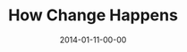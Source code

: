 ---
layout: message
category: message
series: "Power To Change"
title: "How Change Happens"
date: 2014-01-11-00-00
message_id: 841
audio-description: "Brian Tome talks about how change happens."
audio: "http://www.crossroads.net/players/media/hq/powertochange_02.mp3"
audio-title: "How Change Happens"
audio-duration: "42:45"
program-description: "Program Wk2 - Power to Change"
program: "http://www.crossroads.net/players/media/hq/01_11-12_14Program_LO.pdf"
program-title: "How Change Happens"
video-description: "Brian Tome talks about how change happens."
video-title: "How Change Happens"
video: "https://s3.amazonaws.com/crossroadsvideomessages/powertochange_02.mp4"
video-poster: "https://www.crossroads.net/uploadedfiles/powertochange_02_still.jpg"
---